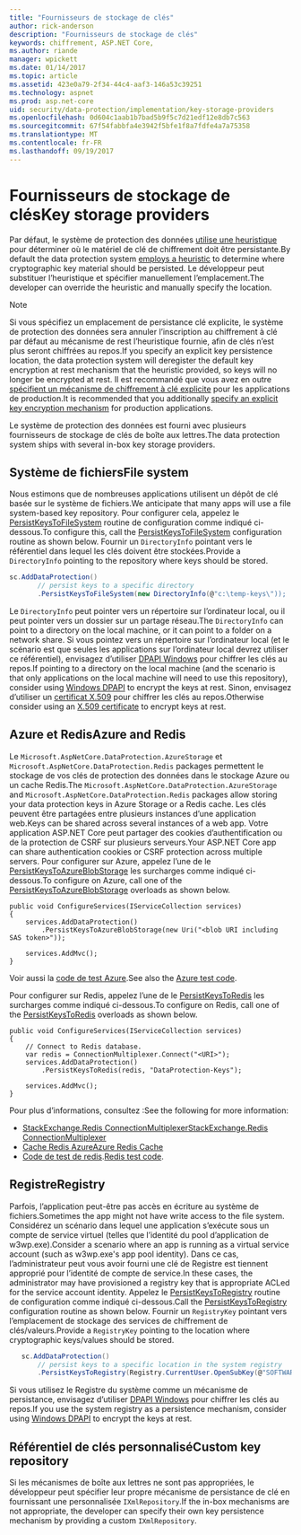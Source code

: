 ```yaml
---
title: "Fournisseurs de stockage de clés"
author: rick-anderson
description: "Fournisseurs de stockage de clés"
keywords: chiffrement, ASP.NET Core,
ms.author: riande
manager: wpickett
ms.date: 01/14/2017
ms.topic: article
ms.assetid: 423e0a79-2f34-44c4-aaf3-146a53c39251
ms.technology: aspnet
ms.prod: asp.net-core
uid: security/data-protection/implementation/key-storage-providers
ms.openlocfilehash: 0d604c1aab1b7bad5b9f5c7d21edf12e8db7c563
ms.sourcegitcommit: 67f54fabbfa4e3942f5bfe1f8a7fdfe4a7a75358
ms.translationtype: MT
ms.contentlocale: fr-FR
ms.lasthandoff: 09/19/2017
---
```

# <a name="key-storage-providers"></a><span data-ttu-id="0c0c6-104">Fournisseurs de stockage de clés</span><span class="sxs-lookup"><span data-stu-id="0c0c6-104">Key storage providers</span></span>

<a name=data-protection-implementation-key-storage-providers></a>

<span data-ttu-id="0c0c6-105">Par défaut, le système de protection des données [utilise une heuristique](../configuration/default-settings.md#data-protection-default-settings) pour déterminer où le matériel de clé de chiffrement doit être persistante.</span><span class="sxs-lookup"><span data-stu-id="0c0c6-105">By default the data protection system [employs a heuristic](../configuration/default-settings.md#data-protection-default-settings) to determine where cryptographic key material should be persisted.</span></span> <span data-ttu-id="0c0c6-106">Le développeur peut substituer l’heuristique et spécifier manuellement l’emplacement.</span><span class="sxs-lookup"><span data-stu-id="0c0c6-106">The developer can override the heuristic and manually specify the location.</span></span>

> [!NOTE]
> <span data-ttu-id="0c0c6-107">Si vous spécifiez un emplacement de persistance clé explicite, le système de protection des données sera annuler l’inscription au chiffrement à clé par défaut au mécanisme de rest l’heuristique fournie, afin de clés n’est plus seront chiffrées au repos.</span><span class="sxs-lookup"><span data-stu-id="0c0c6-107">If you specify an explicit key persistence location, the data protection system will deregister the default key encryption at rest mechanism that the heuristic provided, so keys will no longer be encrypted at rest.</span></span> <span data-ttu-id="0c0c6-108">Il est recommandé que vous avez en outre [spécifient un mécanisme de chiffrement à clé explicite](key-encryption-at-rest.md#data-protection-implementation-key-encryption-at-rest-providers) pour les applications de production.</span><span class="sxs-lookup"><span data-stu-id="0c0c6-108">It is recommended that you additionally [specify an explicit key encryption mechanism](key-encryption-at-rest.md#data-protection-implementation-key-encryption-at-rest-providers) for production applications.</span></span>

<span data-ttu-id="0c0c6-109">Le système de protection des données est fourni avec plusieurs fournisseurs de stockage de clés de boîte aux lettres.</span><span class="sxs-lookup"><span data-stu-id="0c0c6-109">The data protection system ships with several in-box key storage providers.</span></span>

## <a name="file-system"></a><span data-ttu-id="0c0c6-110">Système de fichiers</span><span class="sxs-lookup"><span data-stu-id="0c0c6-110">File system</span></span>

<span data-ttu-id="0c0c6-111">Nous estimons que de nombreuses applications utilisent un dépôt de clé basée sur le système de fichiers.</span><span class="sxs-lookup"><span data-stu-id="0c0c6-111">We anticipate that many apps will use a file system-based key repository.</span></span> <span data-ttu-id="0c0c6-112">Pour configurer cela, appelez le [PersistKeysToFileSystem](https://github.com/aspnet/DataProtection/blob/rel/1.1.0/src/Microsoft.AspNetCore.DataProtection/DataProtectionBuilderExtensions.cs) routine de configuration comme indiqué ci-dessous.</span><span class="sxs-lookup"><span data-stu-id="0c0c6-112">To configure this, call the [PersistKeysToFileSystem](https://github.com/aspnet/DataProtection/blob/rel/1.1.0/src/Microsoft.AspNetCore.DataProtection/DataProtectionBuilderExtensions.cs) configuration routine as shown below.</span></span> <span data-ttu-id="0c0c6-113">Fournir un `DirectoryInfo` pointant vers le référentiel dans lequel les clés doivent être stockées.</span><span class="sxs-lookup"><span data-stu-id="0c0c6-113">Provide a `DirectoryInfo` pointing to the repository where keys should be stored.</span></span>

```csharp
sc.AddDataProtection()
       // persist keys to a specific directory
       .PersistKeysToFileSystem(new DirectoryInfo(@"c:\temp-keys\"));
   ```

<span data-ttu-id="0c0c6-114">Le `DirectoryInfo` peut pointer vers un répertoire sur l’ordinateur local, ou il peut pointer vers un dossier sur un partage réseau.</span><span class="sxs-lookup"><span data-stu-id="0c0c6-114">The `DirectoryInfo` can point to a directory on the local machine, or it can point to a folder on a network share.</span></span> <span data-ttu-id="0c0c6-115">Si vous pointez vers un répertoire sur l’ordinateur local (et le scénario est que seules les applications sur l’ordinateur local devrez utiliser ce référentiel), envisagez d’utiliser [DPAPI Windows](key-encryption-at-rest.md#data-protection-implementation-key-encryption-at-rest) pour chiffrer les clés au repos.</span><span class="sxs-lookup"><span data-stu-id="0c0c6-115">If pointing to a directory on the local machine (and the scenario is that only applications on the local machine will need to use this repository), consider using [Windows DPAPI](key-encryption-at-rest.md#data-protection-implementation-key-encryption-at-rest) to encrypt the keys at rest.</span></span> <span data-ttu-id="0c0c6-116">Sinon, envisagez d’utiliser un [certificat X.509](key-encryption-at-rest.md#data-protection-implementation-key-encryption-at-rest) pour chiffrer les clés au repos.</span><span class="sxs-lookup"><span data-stu-id="0c0c6-116">Otherwise consider using an [X.509 certificate](key-encryption-at-rest.md#data-protection-implementation-key-encryption-at-rest) to encrypt keys at rest.</span></span>

## <a name="azure-and-redis"></a><span data-ttu-id="0c0c6-117">Azure et Redis</span><span class="sxs-lookup"><span data-stu-id="0c0c6-117">Azure and Redis</span></span>

<span data-ttu-id="0c0c6-118">Le `Microsoft.AspNetCore.DataProtection.AzureStorage` et `Microsoft.AspNetCore.DataProtection.Redis` packages permettent le stockage de vos clés de protection des données dans le stockage Azure ou un cache Redis.</span><span class="sxs-lookup"><span data-stu-id="0c0c6-118">The `Microsoft.AspNetCore.DataProtection.AzureStorage` and `Microsoft.AspNetCore.DataProtection.Redis` packages allow storing your data protection keys in Azure Storage or a Redis cache.</span></span> <span data-ttu-id="0c0c6-119">Les clés peuvent être partagées entre plusieurs instances d’une application web.</span><span class="sxs-lookup"><span data-stu-id="0c0c6-119">Keys can be shared across several instances of a web app.</span></span> <span data-ttu-id="0c0c6-120">Votre application ASP.NET Core peut partager des cookies d’authentification ou de la protection de CSRF sur plusieurs serveurs.</span><span class="sxs-lookup"><span data-stu-id="0c0c6-120">Your ASP.NET Core app can share authentication cookies or CSRF protection across multiple servers.</span></span> <span data-ttu-id="0c0c6-121">Pour configurer sur Azure, appelez l’une de le [PersistKeysToAzureBlobStorage](https://github.com/aspnet/DataProtection/blob/rel/1.1.0/src/Microsoft.AspNetCore.DataProtection.AzureStorage/AzureDataProtectionBuilderExtensions.cs) les surcharges comme indiqué ci-dessous.</span><span class="sxs-lookup"><span data-stu-id="0c0c6-121">To configure on Azure, call one of the [PersistKeysToAzureBlobStorage](https://github.com/aspnet/DataProtection/blob/rel/1.1.0/src/Microsoft.AspNetCore.DataProtection.AzureStorage/AzureDataProtectionBuilderExtensions.cs) overloads as shown below.</span></span>

```
public void ConfigureServices(IServiceCollection services)
{
    services.AddDataProtection()
        .PersistKeysToAzureBlobStorage(new Uri("<blob URI including SAS token>"));

    services.AddMvc();
}
```

<span data-ttu-id="0c0c6-122">Voir aussi la [code de test Azure](https://github.com/aspnet/DataProtection/blob/rel/1.1.0/samples/AzureBlob/Program.cs).</span><span class="sxs-lookup"><span data-stu-id="0c0c6-122">See also the [Azure test code](https://github.com/aspnet/DataProtection/blob/rel/1.1.0/samples/AzureBlob/Program.cs).</span></span>

<span data-ttu-id="0c0c6-123">Pour configurer sur Redis, appelez l’une de le [PersistKeysToRedis](https://github.com/aspnet/DataProtection/blob/rel/1.1.0/src/Microsoft.AspNetCore.DataProtection.Redis/RedisDataProtectionBuilderExtensions.cs) les surcharges comme indiqué ci-dessous.</span><span class="sxs-lookup"><span data-stu-id="0c0c6-123">To configure on Redis, call one of the [PersistKeysToRedis](https://github.com/aspnet/DataProtection/blob/rel/1.1.0/src/Microsoft.AspNetCore.DataProtection.Redis/RedisDataProtectionBuilderExtensions.cs) overloads as shown below.</span></span>

```
public void ConfigureServices(IServiceCollection services)
{
    // Connect to Redis database.
    var redis = ConnectionMultiplexer.Connect("<URI>");
    services.AddDataProtection()
        .PersistKeysToRedis(redis, "DataProtection-Keys");

    services.AddMvc();
}
```

<span data-ttu-id="0c0c6-124">Pour plus d’informations, consultez :</span><span class="sxs-lookup"><span data-stu-id="0c0c6-124">See the following for more information:</span></span>

- [<span data-ttu-id="0c0c6-125">StackExchange.Redis ConnectionMultiplexer</span><span class="sxs-lookup"><span data-stu-id="0c0c6-125">StackExchange.Redis ConnectionMultiplexer</span></span>](https://github.com/StackExchange/StackExchange.Redis/blob/master/docs/Basics.md)
- [<span data-ttu-id="0c0c6-126">Cache Redis Azure</span><span class="sxs-lookup"><span data-stu-id="0c0c6-126">Azure Redis Cache</span></span>](https://docs.microsoft.com/azure/redis-cache/cache-dotnet-how-to-use-azure-redis-cache#connect-to-the-cache)
- <span data-ttu-id="0c0c6-127">[Code de test de redis](https://github.com/aspnet/DataProtection/blob/rel/1.1.0/samples/Redis/Program.cs).</span><span class="sxs-lookup"><span data-stu-id="0c0c6-127">[Redis test code](https://github.com/aspnet/DataProtection/blob/rel/1.1.0/samples/Redis/Program.cs).</span></span>

## <a name="registry"></a><span data-ttu-id="0c0c6-128">Registre</span><span class="sxs-lookup"><span data-stu-id="0c0c6-128">Registry</span></span>

<span data-ttu-id="0c0c6-129">Parfois, l’application peut-être pas accès en écriture au système de fichiers.</span><span class="sxs-lookup"><span data-stu-id="0c0c6-129">Sometimes the app might not have write access to the file system.</span></span> <span data-ttu-id="0c0c6-130">Considérez un scénario dans lequel une application s’exécute sous un compte de service virtuel (telles que l’identité du pool d’application de w3wp.exe).</span><span class="sxs-lookup"><span data-stu-id="0c0c6-130">Consider a scenario where an app is running as a virtual service account (such as w3wp.exe's app pool identity).</span></span> <span data-ttu-id="0c0c6-131">Dans ce cas, l’administrateur peut vous avoir fourni une clé de Registre est tiennent approprié pour l’identité de compte de service.</span><span class="sxs-lookup"><span data-stu-id="0c0c6-131">In these cases, the administrator may have provisioned a registry key that is appropriate ACLed for the service account identity.</span></span> <span data-ttu-id="0c0c6-132">Appelez le [PersistKeysToRegistry](https://github.com/aspnet/DataProtection/blob/rel/1.1.0/src/Microsoft.AspNetCore.DataProtection/DataProtectionBuilderExtensions.cs) routine de configuration comme indiqué ci-dessous.</span><span class="sxs-lookup"><span data-stu-id="0c0c6-132">Call the [PersistKeysToRegistry](https://github.com/aspnet/DataProtection/blob/rel/1.1.0/src/Microsoft.AspNetCore.DataProtection/DataProtectionBuilderExtensions.cs) configuration routine as shown below.</span></span> <span data-ttu-id="0c0c6-133">Fournir un `RegistryKey` pointant vers l’emplacement de stockage des services de chiffrement de clés/valeurs.</span><span class="sxs-lookup"><span data-stu-id="0c0c6-133">Provide a `RegistryKey` pointing to the location where cryptographic keys/values should be stored.</span></span>

```csharp
   sc.AddDataProtection()
       // persist keys to a specific location in the system registry
       .PersistKeysToRegistry(Registry.CurrentUser.OpenSubKey(@"SOFTWARE\Sample\keys"));
   ```

<span data-ttu-id="0c0c6-134">Si vous utilisez le Registre du système comme un mécanisme de persistance, envisagez d’utiliser [DPAPI Windows](key-encryption-at-rest.md#data-protection-implementation-key-encryption-at-rest) pour chiffrer les clés au repos.</span><span class="sxs-lookup"><span data-stu-id="0c0c6-134">If you use the system registry as a persistence mechanism, consider using [Windows DPAPI](key-encryption-at-rest.md#data-protection-implementation-key-encryption-at-rest) to encrypt the keys at rest.</span></span>

## <a name="custom-key-repository"></a><span data-ttu-id="0c0c6-135">Référentiel de clés personnalisé</span><span class="sxs-lookup"><span data-stu-id="0c0c6-135">Custom key repository</span></span>

<span data-ttu-id="0c0c6-136">Si les mécanismes de boîte aux lettres ne sont pas appropriées, le développeur peut spécifier leur propre mécanisme de persistance de clé en fournissant une personnalisée `IXmlRepository`.</span><span class="sxs-lookup"><span data-stu-id="0c0c6-136">If the in-box mechanisms are not appropriate, the developer can specify their own key persistence mechanism by providing a custom `IXmlRepository`.</span></span>
